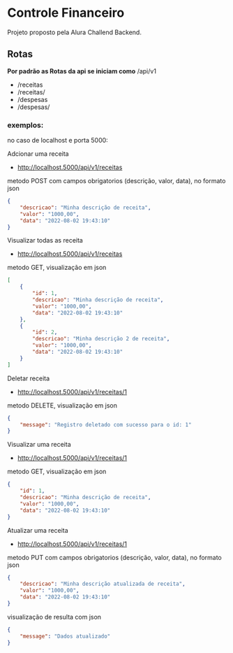 # Controle Financeiro

Projeto proposto pela Alura Challend Backend.

## Rotas

**Por padrão as Rotas da api se iniciam como** /api/v1

- /receitas
- /receitas/<id>
- /despesas
- /despesas/<id>

### exemplos:

no caso de localhost e porta 5000:

Adcionar uma receita

- http://localhost.5000/api/v1/receitas

metodo POST com campos obrigatorios (descrição, valor, data), no formato json

```json
{
    "descricao": "Minha descrição de receita",
    "valor": "1000,00",
    "data": "2022-08-02 19:43:10"
}
```

Visualizar todas as receita

- http://localhost.5000/api/v1/receitas

metodo GET, visualização em json

```json
[
    {
        "id": 1,
        "descricao": "Minha descrição de receita",
        "valor": "1000,00",
        "data": "2022-08-02 19:43:10"
    },
    {
        "id": 2,
        "descricao": "Minha descrição 2 de receita",
        "valor": "1000,00",
        "data": "2022-08-02 19:43:10"
    }
]
```

Deletar receita

- http://localhost.5000/api/v1/receitas/1

metodo DELETE, visualização em json

```json
{
    "message": "Registro deletado com sucesso para o id: 1"
}
```

Visualizar uma receita

- http://localhost.5000/api/v1/receitas/1

metodo GET, visualização em json

```json
{
    "id": 1,
    "descricao": "Minha descrição de receita",
    "valor": "1000,00",
    "data": "2022-08-02 19:43:10"
}
```

Atualizar uma receita

- http://localhost.5000/api/v1/receitas/1

metodo PUT com campos obrigatorios (descrição, valor, data), no formato json

```json
{
    "descricao": "Minha descrição atualizada de receita",
    "valor": "1000,00",
    "data": "2022-08-02 19:43:10"
}
```

visualização de resulta com json

```json
{
	"message": "Dados atualizado"
}
```
